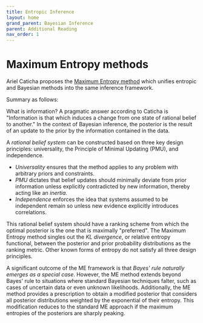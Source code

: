 ```yaml
---
title: Entropic Inference
layout: home
grand_parent: Bayesian Inference
parent: Additional Reading
nav_order: 1
---
```


# Maximum Entropy methods

Ariel Caticha proposes the [Maximum Entropy method](https://arxiv.org/pdf/2107.04529) which unifies entropic and Bayesian methods into the same inference framework. 

Summary as follows:

What is information? A pragmatic answer according to Caticha is "Information is that which induces a change from one state of rational belief to another." In the context of Bayesian inference, the posterior is the result of an update to the prior by the information contained in the data. 

A *rational belief system* can be constructed based on three key design principles: universality, the Principle of Minimal Updating (PMU), and independence. 
- *Universality* ensures that the method applies to any problem with arbitrary priors and constraints.
- *PMU* dictates that belief updates should minimally deviate from prior information unless explicitly contradicted by new information, thereby acting like an *inertia*. 
- *Independence* enforces the idea that systems assumed to be independent remain so unless new evidence explicitly introduces correlations. 

This rational belief system should have a ranking scheme from which the optimal posterior is the one that is maximally "preferred". The Maximum Entropy method singles out the *KL divergence*, or relative entropy functional, between the posterior and prior probability distributions as the ranking metric. Other known forms of entropy do not satisfy all three design principles. 

A significant outcome of the ME framework is that *Bayes' rule naturally emerges as a special case*. However, the ME method extends beyond Bayes' rule to situations where standard Bayesian techniques falter, such as cases of uncertain data or even unknown likelihoods. Additionally, the ME method provides a prescription to obtain a modified posterior that considers all posterior distributions weighted by the exponential of their entropy. This modification reduces to the standard ME approach if the maximum entropies of the posteriors are sharply peaking.